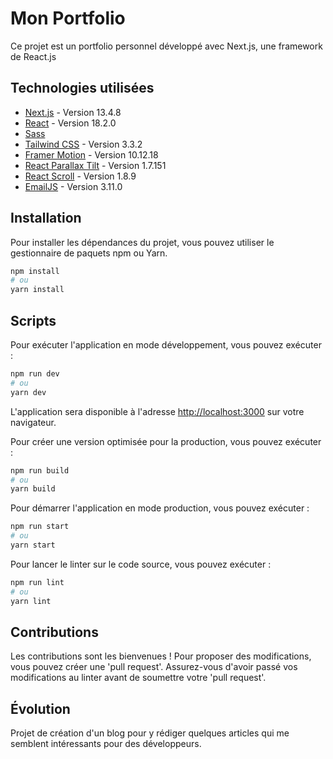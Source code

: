 # Mon Portfolio

Ce projet est un portfolio personnel développé avec Next.js, une framework de React.js

## Technologies utilisées

- [Next.js](https://nextjs.org/) - Version 13.4.8
- [React](https://reactjs.org/) - Version 18.2.0
- [Sass](https://sass-lang.com/documentation/)
- [Tailwind CSS](https://tailwindcss.com/) - Version 3.3.2
- [Framer Motion](https://www.framer.com/api/motion/) - Version 10.12.18
- [React Parallax Tilt](https://www.npmjs.com/package/react-parallax-tilt) - Version 1.7.151
- [React Scroll](https://www.npmjs.com/package/react-scroll) - Version 1.8.9
- [EmailJS](https://www.npmjs.com/package/@emailjs/browser) - Version 3.11.0

## Installation

Pour installer les dépendances du projet, vous pouvez utiliser le gestionnaire de paquets npm ou Yarn.

```bash
npm install
# ou
yarn install
```

## Scripts

Pour exécuter l'application en mode développement, vous pouvez exécuter :

```bash
npm run dev
# ou
yarn dev
```

L'application sera disponible à l'adresse <http://localhost:3000> sur votre navigateur.

Pour créer une version optimisée pour la production, vous pouvez exécuter :

```bash
npm run build
# ou
yarn build
```

Pour démarrer l'application en mode production, vous pouvez exécuter :

```bash
npm run start
# ou
yarn start
```

Pour lancer le linter sur le code source, vous pouvez exécuter :

```bash
npm run lint
# ou
yarn lint
```

## Contributions

Les contributions sont les bienvenues ! Pour proposer des modifications, vous pouvez créer une 'pull request'. Assurez-vous d'avoir passé vos modifications au linter avant de soumettre votre 'pull request'.

## Évolution

Projet de création d'un blog pour y rédiger quelques articles qui me semblent intéressants pour des développeurs.

